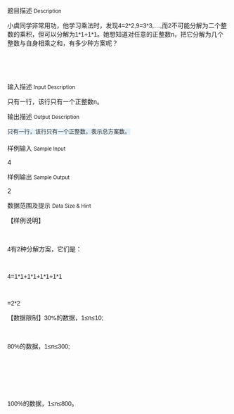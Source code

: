 <div class="panel panel-default">
<div class="area-title">
<span>
题目描述
<small>Description</small>
</span></div>
<div class="panel-body">

<p style="font-family: 'Helvetica Neue', Helvetica, Arial, sans-serif;"><span style="">小虞同学</span><span style="">非常用功</span><span style="">，他学习乘法时，发现</span><span style="font-family: Verdana, sans-serif;">4=2*2,9=3*3,…,</span><span style="">而</span><span style="font-family: Verdana, sans-serif;">2</span><span style="">不可能分解为二个整数的乘积，但可以分解为</span><span style="font-family: Verdana, sans-serif;">1*1+1*1</span><span style="">。她想知道对任意的正整数</span><span style="font-family: Verdana, sans-serif;">n</span><span style="">，把它分解为几个整数与自身相乘之和，有多少种方案呢？</span></p><p style="font-family: 'Helvetica Neue', Helvetica, Arial, sans-serif;"><br></p><p><br></p>

</div>
</div>

<div class="panel panel-default">
<div class="area-title">
<span>
输入描述
<small>Input Description</small>
</span></div>
<div class="panel-body">
<p><span style="">只有一行，该行只有一个正整数</span><span style="font-family: Verdana, sans-serif;">n</span><span style="">。</span></p>

</div>
</div>
<div  class="panel panel-default">
<div class="area-title">
<span>
输出描述
<small>Output Description</small>
</span></div>
<div class="panel-body">

<p><span style="color: rgb(51, 51, 51); font-family: 宋体; font-size: 12.727272033691406px; line-height: 23.99147605895996px; text-indent: 28px; background-color: rgb(228, 240, 248);">只有一行，该行只有一个正整数，表示总方案数。</span></p>

</div>
</div>


<div class="panel panel-default">
<div class="area-title">
<span>
样例输入
<small>Sample Input</small>
</span></div>
<div class="panel-body">
<p>4<br></p>

</div>
</div>

<div class="panel panel-default">
<div class="area-title">
<span>
样例输出
<small>Sample Output</small>
</span></div>
<div class="panel-body">
<p>2</p>

</div>
</div>

<div class="panel panel-default">
<div class="area-title">
<span>
数据范围及提示
<small>Data Size & Hint</small>
</span></div>
<div class="panel-body">
<p style="font-family: 'Helvetica Neue', Helvetica, Arial, sans-serif;"><span style="">【样例说明】</span></p><p><br style="font-family: 'Times New Roman';"></p><p style="font-family: 'Helvetica Neue', Helvetica, Arial, sans-serif;"><span style="font-family: Verdana, sans-serif;">4</span><span style="">有</span><span style="font-family: Verdana, sans-serif;">2</span><span style="">种分解方案，它们是：</span></p><p><br style="font-family: 'Times New Roman';"></p><p style="font-family: 'Helvetica Neue', Helvetica, Arial, sans-serif;"><span style="font-family: Verdana, sans-serif;">4=1*1+1*1+1*1+1*1</span></p><p><br style="font-family: 'Times New Roman';"></p><p style="font-family: 'Helvetica Neue', Helvetica, Arial, sans-serif;"><span style="font-family: Verdana, sans-serif;">=2*2</span></p><p style="font-family: 'Helvetica Neue', Helvetica, Arial, sans-serif;"><span style="font-family: Verdana, sans-serif;"></span></p><p style="font-family: 'Helvetica Neue', Helvetica, Arial, sans-serif;"><span style="">【数据限制】</span>30%<span style="">的数据，</span><span style="font-family: Verdana, sans-serif;">1≤n≤10;</span></p><p><br style="font-family: 'Times New Roman';"></p><p style="font-family: 'Helvetica Neue', Helvetica, Arial, sans-serif;"><span style="font-family: Verdana, sans-serif;">80%</span><span style="">的数据，</span><span style="font-family: Verdana, sans-serif;">1≤n≤300;</span></p><p><br style="font-family: 'Times New Roman';"></p><p style="font-family: 'Helvetica Neue', Helvetica, Arial, sans-serif;"><br></p><p><br style="font-family: 'Times New Roman';"></p><p style="font-family: 'Helvetica Neue', Helvetica, Arial, sans-serif;"><span style="font-family: Verdana, sans-serif;">100%</span><span style="">的数据，</span><span style="font-family: Verdana, sans-serif;">1≤n≤800</span><span style="">。</span></p><p><span style=""><br></span></p><p style="font-family: 'Helvetica Neue', Helvetica, Arial, sans-serif;"><span style="font-family: Verdana, sans-serif;"><br></span><br></p><p><span style="font-family: Verdana, sans-serif;"><br></span></p><p><br></p>
</div>
</div>
